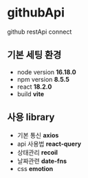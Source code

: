 # githubApi

github restApi connect

## 기본 세팅 환경

- node version **16.18.0**
- npm version **8.5.5**
- react **18.2.0**
- build **vite**

## 사용 library

- 기본 통신 **axios**
- api 사용법 **react-query**
- 상태관리 **recoil**
- 날짜관련 **date-fns**
- css **emotion**
